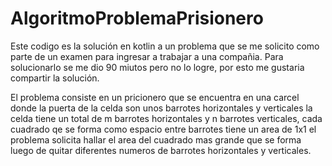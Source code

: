 # AlgoritmoProblemaPrisionero

Este codigo es la solución en kotlin a un problema que se me solicito como parte de un examen para ingresar a trabajar a una compañia.
Para solucionarlo se me dio 90 miutos pero no lo logre, por esto me gustaria compartir la solución.

El problema consiste en un pricionero que se encuentra en una carcel donde la puerta de la celda son unos barrotes horizontales y verticales 
la celda tiene un total de m barrotes horizontales y n barrotes verticales, cada cuadrado qe se forma como espacio entre barrotes tiene un area de 1x1
el problema solicita hallar el area del cuadrado mas grande que se forma luego de quitar diferentes numeros de barrotes horizontales y verticales.




